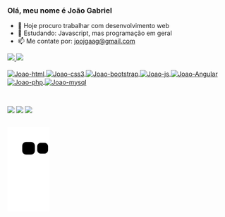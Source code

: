### Olá, meu nome é João Gabriel

- 🔭 Hoje procuro trabalhar com desenvolvimento web
- 🌱 Estudando: Javascript, mas programação em geral
- 📫 Me contate por: joojgaag@gmail.com

 <div>
   <a href="https://github.com/JoaoGabrielRLP">
   <img height="180em" src="https://github-readme-stats.vercel.app/api?username=JoaoGabrielRLP&show_icons=true&theme=tokyonight&include_all_commits=true&count_private=true"/>
   <img height="180em" src="https://github-readme-stats.vercel.app/api/top-langs/?username=JoaoGabrielRLP&layout=compact&langs_count=10&theme=tokyonight"/>

<div style="display: inline_block"><br>
    <img align="center" alt="Joao-html" height="60" width="70" src="https://cdn.jsdelivr.net/gh/devicons/devicon/icons/html5/html5-original.svg" />
    <img align="center" alt="Joao-css3" height="60" width="70" src="https://cdn.jsdelivr.net/gh/devicons/devicon/icons/css3/css3-original.svg" />
    <img align="center" alt="Joao-bootstrap" height="60" width="70" src="https://cdn.jsdelivr.net/gh/devicons/devicon/icons/bootstrap/bootstrap-original.svg" />
    <img align="center" alt="Joao-js" height="60" width="70" src="https://cdn.jsdelivr.net/gh/devicons/devicon/icons/javascript/javascript-original.svg" />
    <img align="center" alt="Joao-Angular" height="60" width="70" src="https://cdn.jsdelivr.net/gh/devicons/devicon/icons/angularjs/angularjs-plain.svg" />          
    <img align="center" alt="Joao-php" height="60" width="70" src="https://cdn.jsdelivr.net/gh/devicons/devicon/icons/php/php-plain.svg"/>
    <img align="center" alt="Joao-mysql" height="60" width="70" src="https://cdn.jsdelivr.net/gh/devicons/devicon/icons/mysql/mysql-original-wordmark.svg" />
</div>

 <br>
  
  ##
  
<div>
  <a href="https://wa.me/5551997061518" target="_blank"> <img src="https://img.shields.io/badge/WhatsApp-25D366?style=for-the-badge&logo=whatsapp&logoColor=white"></a>
  <a href="mailto:joojgaag@gmail.com" target="_blank"> <img src="https://img.shields.io/badge/Gmail-D14836?style=for-the-badge&logo=gmail&logoColor=white"></a>
  <a href="https://www.linkedin.com/in/joao-gabriel-4348011a9" target="_blank"> <img src="https://img.shields.io/badge/LinkedIn-0077B5?style=for-the-badge&logo=linkedin&logoColor=white"></a>
</div>  

  ##
  
   ![Snake animation](https://github.com/JoaoGabrielRLP/JoaoGabrielRLP/blob/output/github-contribution-grid-snake.svg)
  
  
